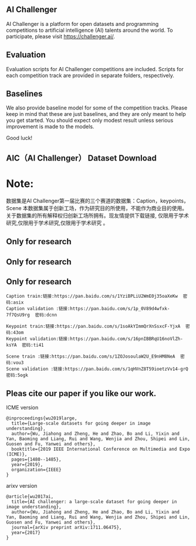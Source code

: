 ## AI Challenger ##
AI Challenger is a platform for open datasets and programming competitions to artificial intelligence (AI) talents around the world. To participate, please visit https://challenger.ai/.

## Evaluation ##

Evaluation scripts for AI Challenger competitions are included. Scripts for each competition track are provided in separate folders, respectively.

## Baselines ##

We also provide baseline model for some of the competition tracks. Please keep in mind that these are just baselines, and they are only meant to help you get started. You should expect only modest result unless serious improvement is made to the models.

Good luck!

## AIC（AI Challenger） Dataset Download

# Note:
数据集是AI Challenger第一届比赛的三个赛道的数据集：Caption，keypoints， Scene
本数据集属于创新工场，作为研究目的所使用，不能作为商业目的使用。
关于数据集的所有解释权归创新工场所拥有。现友情提供下载链接, 仅限用于学术研究,仅限用于学术研究,仅限用于学术研究 。
## Only for research
## Only for research
## Only for research
```
Caption train:链接:https://pan.baidu.com/s/1YziBPLiU2WmE0j35oaXeKw  密码:asix
Caption validation :链接:https://pan.baidu.com/s/1p_0V89d4wfxk-7f7QsU9rg  密码:dcnn

Keypoint train:链接:https://pan.baidu.com/s/1soAkYImmQrXnSsxcF-YjxA  密码:43om
Keypoint validation:链接:https://pan.baidu.com/s/16pnIBBRqU16noVlZh-ksYA  密码:ti41

Scene train :链接:https://pan.baidu.com/s/1ZOJosoulaW2U_E9nHM8NeA  密码:vou3
Scene validation :链接:https://pan.baidu.com/s/1qHVnZ8T59ioetzVv14-grQ  密码:5ogk
```

## Pleas cite our paper if you like our work.
ICME version
```
@inproceedings{wu2019large,
  title={Large-scale datasets for going deeper in image understanding},
  author={Wu, Jiahong and Zheng, He and Zhao, Bo and Li, Yixin and Yan, Baoming and Liang, Rui and Wang, Wenjia and Zhou, Shipei and Lin, Guosen and Fu, Yanwei and others},
  booktitle={2019 IEEE International Conference on Multimedia and Expo (ICME)},
  pages={1480--1485},
  year={2019},
  organization={IEEE}
}

```
arixv version
```
@article{wu2017ai,
  title={AI challenger: a large-scale dataset for going deeper in image understanding},
  author={Wu, Jiahong and Zheng, He and Zhao, Bo and Li, Yixin and Yan, Baoming and Liang, Rui and Wang, Wenjia and Zhou, Shipei and Lin, Guosen and Fu, Yanwei and others},
  journal={arXiv preprint arXiv:1711.06475},
  year={2017}
}
```
